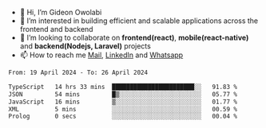 - 👋 Hi, I’m Gideon Owolabi
- 👀 I’m interested in building efficient and scalable applications across the frontend and backend
- 💞️ I’m looking to collaborate on <b>frontend(react)</b>, <b>mobile(react-native)</b> and <b>backend(Nodejs, Laravel)</b> projects
- 📫 How to reach me <a href="mailto:gideoniyin2021@gmail.com">Mail</a>, <a href="https://www.linkedin.com/in/gideon-owolabi-9b667a232/">LinkedIn</a> and <a href="https://wa.me/2348055377085">Whatsapp</a>

<!---
gude1/gude1 is a ✨ special ✨ repository because its `README.md` (this file) appears on your GitHub profile.
You can click the Preview link to take a look at your changes.
--->

<!--START_SECTION:waka-->

```txt
From: 19 April 2024 - To: 26 April 2024

TypeScript   14 hrs 33 mins  ███████████████████████░░   91.83 %
JSON         54 mins         █▒░░░░░░░░░░░░░░░░░░░░░░░   05.77 %
JavaScript   16 mins         ▒░░░░░░░░░░░░░░░░░░░░░░░░   01.77 %
XML          5 mins          ░░░░░░░░░░░░░░░░░░░░░░░░░   00.59 %
Prolog       0 secs          ░░░░░░░░░░░░░░░░░░░░░░░░░   00.04 %
```

<!--END_SECTION:waka-->
